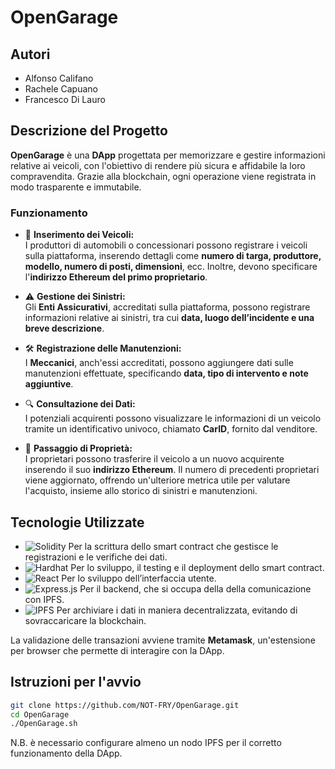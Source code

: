 # OpenGarage

## Autori
- Alfonso Califano
- Rachele Capuano
- Francesco Di Lauro
## Descrizione del Progetto

**OpenGarage** è una **DApp** progettata per memorizzare e gestire informazioni relative ai veicoli, con l'obiettivo di rendere più sicura e affidabile la loro compravendita. Grazie alla blockchain, ogni operazione viene registrata in modo trasparente e immutabile.


### Funzionamento

- 🚗 **Inserimento dei Veicoli:**  
  I produttori di automobili o concessionari possono registrare i veicoli sulla piattaforma, inserendo dettagli come **numero di targa, produttore, modello, numero di posti, dimensioni**, ecc. Inoltre, devono specificare l'**indirizzo Ethereum del primo proprietario**.

- ⚠️ **Gestione dei Sinistri:**  
  Gli **Enti Assicurativi**, accreditati sulla piattaforma, possono registrare informazioni relative ai sinistri, tra cui **data, luogo dell’incidente e una breve descrizione**.

- 🛠️ **Registrazione delle Manutenzioni:**  
  I **Meccanici**, anch'essi accreditati, possono aggiungere dati sulle manutenzioni effettuate, specificando **data, tipo di intervento e note aggiuntive**.

- 🔍 **Consultazione dei Dati:**  
  I potenziali acquirenti possono visualizzare le informazioni di un veicolo tramite un identificativo univoco, chiamato **CarID**, fornito dal venditore.

- 🔄 **Passaggio di Proprietà:**  
  I proprietari possono trasferire il veicolo a un nuovo acquirente inserendo il suo **indirizzo Ethereum**. Il numero di precedenti proprietari viene aggiornato, offrendo un'ulteriore metrica utile per valutare l'acquisto, insieme allo storico di sinistri e manutenzioni.

## Tecnologie Utilizzate


- ![Solidity](https://img.shields.io/badge/Solidity-363636?logo=solidity&logoColor=white) Per la scrittura dello smart contract che gestisce le registrazioni e le verifiche dei dati.
- ![Hardhat](https://img.shields.io/badge/Hardhat-FFD700?logo=ethereum&logoColor=black) Per lo sviluppo, il testing e il deployment dello smart contract.
- ![React](https://img.shields.io/badge/React-61DAFB?logo=react&logoColor=black) Per lo sviluppo dell’interfaccia utente.
- ![Express.js](https://img.shields.io/badge/Express-000000?logo=express&logoColor=white) Per il backend, che si occupa della della comunicazione con IPFS.
- ![IPFS](https://img.shields.io/badge/IPFS-65C2CB?logo=ipfs&logoColor=white) Per archiviare i dati in maniera decentralizzata, evitando di sovraccaricare la blockchain.

La validazione delle transazioni avviene tramite **Metamask**, un'estensione per browser che permette di interagire con la DApp.

## Istruzioni per l'avvio

```bash
git clone https://github.com/NOT-FRY/OpenGarage.git
cd OpenGarage
./OpenGarage.sh
```
N.B. è necessario configurare almeno un nodo IPFS per il corretto funzionamento della DApp.

